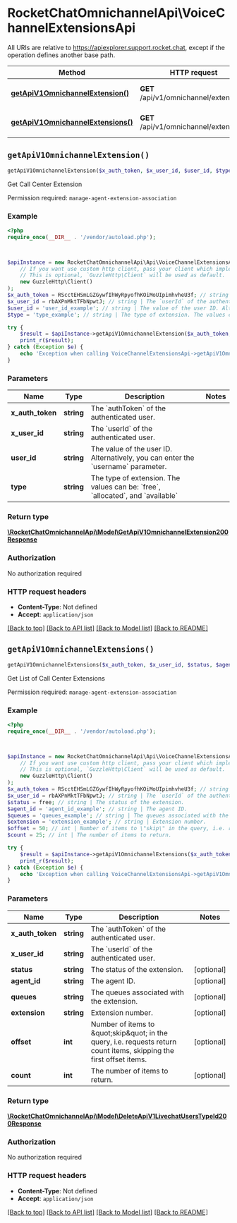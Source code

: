# RocketChatOmnichannelApi\VoiceChannelExtensionsApi

All URIs are relative to https://apiexplorer.support.rocket.chat, except if the operation defines another base path.

| Method | HTTP request | Description |
| ------------- | ------------- | ------------- |
| [**getApiV1OmnichannelExtension()**](VoiceChannelExtensionsApi.md#getApiV1OmnichannelExtension) | **GET** /api/v1/omnichannel/extension | Get Call Center Extension |
| [**getApiV1OmnichannelExtensions()**](VoiceChannelExtensionsApi.md#getApiV1OmnichannelExtensions) | **GET** /api/v1/omnichannel/extensions | Get List of Call Center Extensions |


## `getApiV1OmnichannelExtension()`

```php
getApiV1OmnichannelExtension($x_auth_token, $x_user_id, $user_id, $type): \RocketChatOmnichannelApi\Model\GetApiV1OmnichannelExtension200Response
```

Get Call Center Extension

Permission required: `manage-agent-extension-association`

### Example

```php
<?php
require_once(__DIR__ . '/vendor/autoload.php');



$apiInstance = new RocketChatOmnichannelApi\Api\VoiceChannelExtensionsApi(
    // If you want use custom http client, pass your client which implements `GuzzleHttp\ClientInterface`.
    // This is optional, `GuzzleHttp\Client` will be used as default.
    new GuzzleHttp\Client()
);
$x_auth_token = RScctEHSmLGZGywfIhWyRpyofhKOiMoUIpimhvheU3f; // string | The `authToken` of the authenticated user.
$x_user_id = rbAXPnMktTFbNpwtJ; // string | The `userId` of the authenticated user.
$user_id = 'user_id_example'; // string | The value of the user ID. Alternatively, you can enter the `username` parameter.
$type = 'type_example'; // string | The type of extension. The values can be: `free`, `allocated`, and  `available`

try {
    $result = $apiInstance->getApiV1OmnichannelExtension($x_auth_token, $x_user_id, $user_id, $type);
    print_r($result);
} catch (Exception $e) {
    echo 'Exception when calling VoiceChannelExtensionsApi->getApiV1OmnichannelExtension: ', $e->getMessage(), PHP_EOL;
}
```

### Parameters

| Name | Type | Description  | Notes |
| ------------- | ------------- | ------------- | ------------- |
| **x_auth_token** | **string**| The &#x60;authToken&#x60; of the authenticated user. | |
| **x_user_id** | **string**| The &#x60;userId&#x60; of the authenticated user. | |
| **user_id** | **string**| The value of the user ID. Alternatively, you can enter the &#x60;username&#x60; parameter. | |
| **type** | **string**| The type of extension. The values can be: &#x60;free&#x60;, &#x60;allocated&#x60;, and  &#x60;available&#x60; | |

### Return type

[**\RocketChatOmnichannelApi\Model\GetApiV1OmnichannelExtension200Response**](../Model/GetApiV1OmnichannelExtension200Response.md)

### Authorization

No authorization required

### HTTP request headers

- **Content-Type**: Not defined
- **Accept**: `application/json`

[[Back to top]](#) [[Back to API list]](../../README.md#endpoints)
[[Back to Model list]](../../README.md#models)
[[Back to README]](../../README.md)

## `getApiV1OmnichannelExtensions()`

```php
getApiV1OmnichannelExtensions($x_auth_token, $x_user_id, $status, $agent_id, $queues, $extension, $offset, $count): \RocketChatOmnichannelApi\Model\DeleteApiV1LivechatUsersTypeId200Response
```

Get List of Call Center Extensions

Permission required: `manage-agent-extension-association`

### Example

```php
<?php
require_once(__DIR__ . '/vendor/autoload.php');



$apiInstance = new RocketChatOmnichannelApi\Api\VoiceChannelExtensionsApi(
    // If you want use custom http client, pass your client which implements `GuzzleHttp\ClientInterface`.
    // This is optional, `GuzzleHttp\Client` will be used as default.
    new GuzzleHttp\Client()
);
$x_auth_token = RScctEHSmLGZGywfIhWyRpyofhKOiMoUIpimhvheU3f; // string | The `authToken` of the authenticated user.
$x_user_id = rbAXPnMktTFbNpwtJ; // string | The `userId` of the authenticated user.
$status = free; // string | The status of the extension.
$agent_id = 'agent_id_example'; // string | The agent ID.
$queues = 'queues_example'; // string | The queues associated with the extension.
$extension = 'extension_example'; // string | Extension number.
$offset = 50; // int | Number of items to \"skip\" in the query, i.e. requests return count items, skipping the first offset items.
$count = 25; // int | The number of items to return.

try {
    $result = $apiInstance->getApiV1OmnichannelExtensions($x_auth_token, $x_user_id, $status, $agent_id, $queues, $extension, $offset, $count);
    print_r($result);
} catch (Exception $e) {
    echo 'Exception when calling VoiceChannelExtensionsApi->getApiV1OmnichannelExtensions: ', $e->getMessage(), PHP_EOL;
}
```

### Parameters

| Name | Type | Description  | Notes |
| ------------- | ------------- | ------------- | ------------- |
| **x_auth_token** | **string**| The &#x60;authToken&#x60; of the authenticated user. | |
| **x_user_id** | **string**| The &#x60;userId&#x60; of the authenticated user. | |
| **status** | **string**| The status of the extension. | [optional] |
| **agent_id** | **string**| The agent ID. | [optional] |
| **queues** | **string**| The queues associated with the extension. | [optional] |
| **extension** | **string**| Extension number. | [optional] |
| **offset** | **int**| Number of items to \&quot;skip\&quot; in the query, i.e. requests return count items, skipping the first offset items. | [optional] |
| **count** | **int**| The number of items to return. | [optional] |

### Return type

[**\RocketChatOmnichannelApi\Model\DeleteApiV1LivechatUsersTypeId200Response**](../Model/DeleteApiV1LivechatUsersTypeId200Response.md)

### Authorization

No authorization required

### HTTP request headers

- **Content-Type**: Not defined
- **Accept**: `application/json`

[[Back to top]](#) [[Back to API list]](../../README.md#endpoints)
[[Back to Model list]](../../README.md#models)
[[Back to README]](../../README.md)
